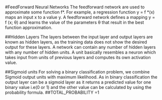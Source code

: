 #FeedForward Neural Networks
 The  feedforward network are used to approximate some function f*. For example, a regression function y = f *(x) maps an input x to a value y. A feedforward network defines a mapping y = f (x; θ) and learns the value of the parameters θ that result in the best function approximation.
 
 ##Hidden Layers
  The layers between the input layer and output layers are known as hidden layers, as the training data does not show the desired output for these layers. A network can contain any number of hidden layers with any number of hidden units. A unit basically resembles a neuron which takes input from units of previous layers and computes its own activation value.
  
##Sigmoid units
 For solving a binary classification problem, we combine Sigmoid output units with maximum likelihood. 
 As in binary classification the output layer can be a sigmoid layer as it returns a predicted value for one binary value i.e(0 or 1)
 and the other value can be calculated by using the probability formula.
                                ##TOTAL_PROBABILITY =1

